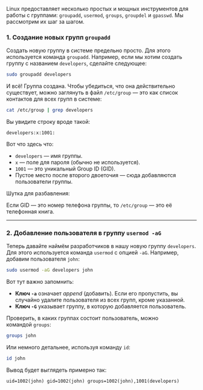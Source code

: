 Linux предоставляет несколько простых и мощных инструментов для работы с группами: `groupadd`, `usermod`, `groups`, `groupdel` и `gpasswd`. Мы рассмотрим их шаг за шагом.

### 1. Создание новых групп `groupadd`

Создать новую группу в системе предельно просто. Для этого используется команда `groupadd`. Например, если мы хотим создать группу с названием `developers`, сделайте следующее:

```bash
sudo groupadd developers
```

И всё! Группа создана. Чтобы убедиться, что она действительно существует, можно заглянуть в файл `/etc/group` — это как список контактов для всех групп в системе:

```bash
cat /etc/group | grep developers
```

Вы увидите строку вроде такой:

```text
developers:x:1001:
```

Вот что здесь что:

- `developers` — имя группы.
- `x` — поле для пароля (обычно не используется).
- `1001` — это уникальный Group ID (GID).
- Пустое место после второго двоеточия — сюда добавляются пользователи группы.

Шутка для разбавления:

Если GID — это номер телефона группы, то `/etc/group` — это её телефонная книга.

---

### 2. Добавление пользователя в группу `usermod -aG`

Теперь давайте наймём разработчиков в нашу новую группу `developers`. Для этого используется команда `usermod` с опцией `-aG`. Например, добавим пользователя `john`:

```bash
sudo usermod -aG developers john
```

Вот тут важно запомнить:

- **Ключ `-a`** означает _append_ (добавить). Если его пропустить, вы случайно удалите пользователя из всех групп, кроме указанной.
- **Ключ `-G`** указывает группу, в которую добавляется пользователь.

Проверить, в каких группах состоит пользователь, можно командой `groups`:

```bash
groups john
```

Или немного детальнее, используя команду `id`:

```bash
id john
```

Вывод будет выглядеть примерно так:

```text
uid=1002(john) gid=1002(john) groups=1002(john),1001(developers)
```